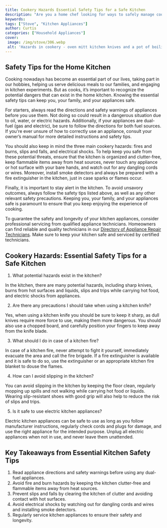 ```yaml
---
title: Cookery Hazards Essential Safety Tips for a Safe Kitchen
description: "Are you a home chef looking for ways to safely manage cooking hazards Read our blog post for essential safety tips to keep your kitchen safe and accident-free"
keywords: 
tags: ["Stove", "Kitchen Appliances"]
author: Curtis
categories: ["Household Appliances"]
cover: 
 image: /img/stove/306.webp
 alt: 'Hazards in cookery - oven mitt kitchen knives and a pot of boiling water'
---
```

## Safety Tips for the Home Kitchen

Cooking nowadays has become an essential part of our lives, taking part in our hobbies, helping us serve delicious meals to our families, and engaging in kitchen experiments. But as cooks, it’s important to recognize the potential dangers that can exist in the home kitchen. Knowing the essential safety tips can keep you, your family, and your appliances safe.

For starters, always read the directions and safety warnings of appliances before you use them. Not doing so could result in a dangerous situation due to oil, water, or electric hazards. Additionally, if your appliances are dual-fuel (gas and electric), be sure to follow the directions for both fuel sources. If you're ever unsure of how to correctly use an appliance, consult your owner’s manual for more detailed instructions and safety tips. 

You should also keep in mind the three main cookery hazards: fires and burns, slips and falls, and electrical shocks. To help keep you safe from these potential threats, ensure that the kitchen is organized and clutter-free, keep flammable items away from heat sources, never touch any appliance or hot surface with your bare hands, and watch out for any dangling cords or wires. Moreover, install smoke detectors and always be prepared with a fire extinguisher in the kitchen, just in case sparks or flames occur. 

Finally, it is important to stay alert in the kitchen. To avoid unsavory outcomes, always follow the safety tips listed above, as well as any other relevant safety precautions. Keeping you, your family, and your appliances safe is paramount to ensure that you keep enjoying the experience of cooking.

To guarantee the safety and longevity of your kitchen appliances, consider professional servicing from qualified appliance technicians. Homeowners can find reliable and quality technicians in our [Directory of Appliance Repair Technicians](./pages/appliance-repair-technicians). Make sure to keep your kitchen safe and serviced by certified technicians.

## Cookery Hazards: Essential Safety Tips for a Safe Kitchen

1. What potential hazards exist in the kitchen?
 
 In the kitchen, there are many potential hazards, including sharp knives, burns from hot surfaces and liquids, slips and trips while carrying hot food, and electric shocks from appliances.

2. Are there any precautions I should take when using a kitchen knife?

 Yes, when using a kitchen knife you should be sure to keep it sharp, as dull knives require more force to use, making them more dangerous. You should also use a chopped board, and carefully position your fingers to keep away from the knife blade.

3. What should I do in case of a kitchen fire?
 
 In case of a kitchen fire, never attempt to fight it yourself, immediately evacuate the area and call the fire brigade. If a fire extinguisher is available and it is safe to do so, use the extinguisher or an appropriate kitchen fire blanket to douse the flames.

4. How can I avoid slipping in the kitchen?

 You can avoid slipping in the kitchen by keeping the floor clean, regularly mopping up spills and not walking while carrying hot food or liquids. Wearing slip-resistant shoes with good grip will also help to reduce the risk of slips and trips.

5. Is it safe to use electric kitchen appliances?
 
 Electric kitchen appliances can be safe to use as long as you follow manufacturer instructions, regularly check cords and plugs for damage, and use the right appliance for the intended purpose. Unplug all electric appliances when not in use, and never leave them unattended.

## Key Takeaways from Essential Kitchen Safety Tips
1. Read appliance directions and safety warnings before using any dual-fuel appliances.
2. Avoid fire and burn hazards by keeping the kitchen clutter-free and flammable items away from heat sources.
3. Prevent slips and falls by clearing the kitchen of clutter and avoiding contact with hot surfaces.
4. Avoid electrical shocks by watching out for dangling cords and wires and installing smoke detectors.
5. Regularly service kitchen appliances to ensure their safety and longevity.
